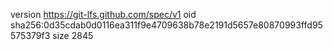 version https://git-lfs.github.com/spec/v1
oid sha256:0d35cdab0d0116ea311f9e4709638b78e2191d5657e80870993ffd95575379f3
size 2845
